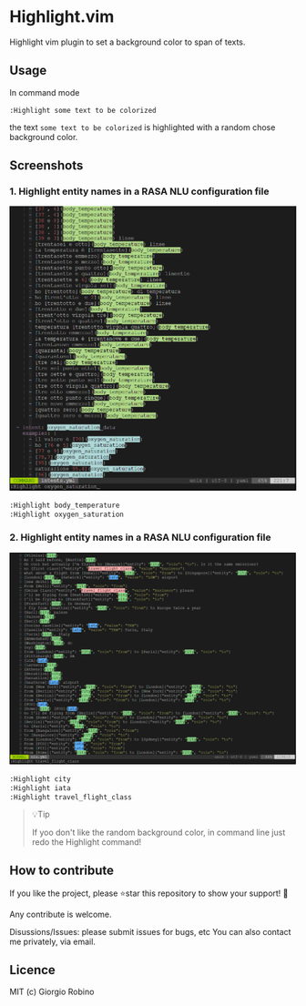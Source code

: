 # Highlight.vim

Highlight vim plugin to set a background color to span of texts.


## Usage
In command mode

```
:Highlight some text to be colorized  
```

the text `some text to be colorized` is highlighted with a random chose background color.


## Screenshots

### 1. Highlight entity names in a RASA NLU configuration file 

![](screenshots/screenshot-1.png?raw=true)

```
:Highlight body_temperature
:Highlight oxygen_saturation
```

### 2. Highlight entity names in a RASA NLU configuration file 

![](screenshots/screenshot-2.png?raw=true)

```
:Highlight city
:Highlight iata
:Highlight travel_flight_class
```

>
> 💡Tip
>
> If yoo don't like the random background color, 
> in command line just redo the Highlight command!
>


## How to contribute

If you like the project, please ⭐️star this repository to show your support! 🙏

Any contribute is welcome.

Disussions/Issues: please submit issues for bugs, etc
You can also contact me privately, via email.


## Licence

MIT (c) Giorgio Robino

